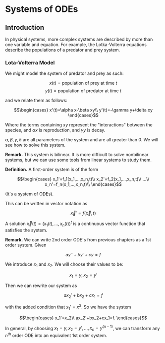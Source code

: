 # Systems of ODEs

## Introduction

In physical systems, more complex systems are described by more than one variable and equation. For example, the Lotka-Volterra equations describe the populations of a predator and prey system.

### Lota-Volterra Model

We might model the system of predator and prey as such:

$$x(t)=\text{population of prey at time } t$$
$$y(t)=\text{population of predator at time } t$$

and we relate them as follows:

$$\begin{cases}
x'(t)=\alpha x-\beta xy\\
y'(t)=-\gamma y+\delta xy
\end{cases}$$

Where the terms containing $xy$ represent the "interactions" between the species, and $\alpha x$ is reproduction, and $\gamma y$ is decay.

$\alpha, \beta, \gamma, \delta$ are all parameters of the system and are all greater than $0$. We will see how to solve this system. 

**Remark.** This system is bilinear. It is more difficult to solve nonbilinear systems, but we can use some tools from linear systems to study them.

**Definition.** A first-order system is of the form 

$$\begin{cases}
x_1'=f_1(x_1,...,x_n,t)\\
x_2'=f_2(x_1,...,x_n,t)\\
...\\
x_n'=f_n(x_1,...,x_n,t)\\
\end{cases}$$

(It's a system of ODEs).

This can be written in vector notation as 

$$\vec{x}'=f(\vec{x},t)$$

A solution $\vec{x}(t)=(x_1(t), ..., x_n(t))^t$ is a continuous vector function that satisfies the system.

**Remark.** We can write 2nd order ODE's from previous chapters as a 1st order system. Given

$$ay''+by'+cy=f$$

We introduce $x_1$ and $x_2$. We will choose their values to be:

$$x_1=y, x_2=y'$$

Then we can rewrite our system as

$$ax_2'+bx_2+cx_1=f$$

with the added condition that $x_1'=x^2$. So we have the system

$$\begin{cases}
x_1'=x_2\\
ax_2'+bx_2+cx_1=f.
\end{cases}$$

In general, by choosing $x_1=y,x_2=y',...,x_n=y^{(n-1)}$, we can transform any $n^{\text{th}}$ order ODE into an equivalent 1st order system.

